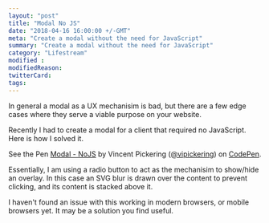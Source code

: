 ```yaml
---
layout: "post"
title: "Modal No JS"
date: "2018-04-16 16:00:00 +/-GMT"
meta: "Create a modal without the need for JavaScript"
summary: "Create a modal without the need for JavaScript"
category: "Lifestream"
modified :
modifiedReason:
twitterCard:
tags:
---
```


In general a modal as a UX mechanisim is bad, but there are a few edge cases where they serve a viable purpose on your website.

Recently I had to create a modal for a client that required no JavaScript. Here is how I solved it.

<p data-height="265" data-theme-id="0" data-slug-hash="wmVpXv" data-default-tab="css,result" data-user="vipickering" data-embed-version="2" data-pen-title="Modal - NoJS" class="codepen">See the Pen <a href="https://codepen.io/vipickering/pen/wmVpXv/">Modal - NoJS</a> by Vincent Pickering (<a href="https://codepen.io/vipickering">@vipickering</a>) on <a href="https://codepen.io">CodePen</a>.</p>
<script async src="https://static.codepen.io/assets/embed/ei.js"></script>

Essentially, I am using a radio button to act as the mechanisim to show/hide an overlay. In this case an SVG blur is drawn over the content to prevent clicking, and its content is stacked above it.

I haven't found an issue with this working in modern browsers, or mobile browsers yet. It may be a solution you find useful.
